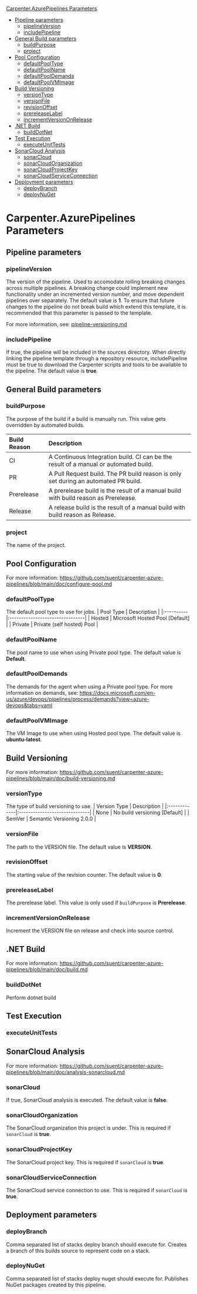 [Carpenter.AzurePipelines Parameters](#carpenterazurepipelines-variables)
* [Pipeline parameters](#pipeline-parameters)
  * [pipelineVersion](#pipelineversion)
  * [includePipeline](#includepipeline)
* [General Build parameters](#general-build-parameters)
  * [buildPurpose](#buildpurpose)
  * [project](#project)
* [Pool Configuration](#pool-configuration)
  * [defaultPoolType](#defaultpooltype)
  * [defaultPoolName](#defaultpoolname)
  * [defaultPoolDemands](#defaultpooldemands)
  * [defaultPoolVMImage](#defaultpoolvmimage)
* [Build Versioning](#build-versioning)
  * [versionType](#versiontype)
  * [versionFile](#versionfile)
  * [revisionOffset](#revisionoffset)
  * [prereleaseLabel](#prereleaselabel)
  * [incrementVersionOnRelease](#incrementversiononrelease)
* [.NET Build](#net-build)
  * [buildDotNet](#builddotnet)
* [Test Execution](#test-execution)
  * [executeUnitTests](#executeunittests)
* [SonarCloud Analysis](#sonarcloud-analysis)
  * [sonarCloud](#sonarcloud)
  * [sonarCloudOrganization](#sonarcloudorganization)
  * [sonarCloudProjectKey](#sonarcloudprojectkey)
  * [sonarCloudServiceConnection](#sonarcloudserviceconnection)
* [Deployment parameters](#deployment-parameters)
  * [deployBranch](#deploybranch)
  * [deployNuGet](#deploynuget)

# Carpenter.AzurePipelines Parameters

## Pipeline parameters

### pipelineVersion

The version of the pipeline. Used to accomodate rolling breaking changes across multiple pipelines.
A breaking change could implement new functionality under an incremented version number, and move
dependent pipelines over separately. The default value is **1**. To ensure that future changes to the pipeline
do not break build which extend this template, it is recommended that this parameter is passed to
the template.

For more information, see: [pipeline-versioning.md](pipeline-versioning.md)

### includePipeline

If true, the pipeline will be included in the sources directory. When directly linking the pipeline
template through a repository resource, includePipeline must be true to download the Carpenter
scripts and tools to be available to the pipeline. The default value is **true**.

## General Build parameters

### buildPurpose

The purpose of the build if a build is manually run. This value gets overridden by automated builds.

| Build Reason | Description                                                                                         |
|:-------------|:----------------------------------------------------------------------------------------------------|
| CI           | A Continuous Integration build. CI can be the result of a manual or automated build.                |
| PR           | A Pull Request build. The PR build reason is only set during an automated PR build.                 |
| Prerelease   | A prerelease build is the result of a manual build with build reason as Prerelease.                 |
| Release      | A release build is the result of a manual build with build reason as Release.                       |

### project
    
The name of the project.

## Pool Configuration

For more information:
https://github.com/suent/carpenter-azure-pipelines/blob/main/doc/configure-pool.md

### defaultPoolType

The default pool type to use for jobs.
| Pool Type | Description                     |
|:----------|:--------------------------------|
| Hosted    | Microsoft Hosted Pool [Default] |
| Private   | Private (self hosted) Pool      |

### defaultPoolName

The pool name to use when using Private pool type. The default value is **Default**.


### defaultPoolDemands

The demands for the agent when using a Private pool type. For more information on demands, see:
https://docs.microsoft.com/en-us/azure/devops/pipelines/process/demands?view=azure-devops&tabs=yaml

### defaultPoolVMImage

The VM Image to use when using Hosted pool type. The default value is **ubuntu-latest**.

## Build Versioning

For more information:
https://github.com/suent/carpenter-azure-pipelines/blob/main/doc/build-versioning.md

### versionType

The type of build versioning to use.
| Version Type | Description                   |
|:-------------|:------------------------------|
| None         | No build versioning [Default] |
| SemVer       | Semantic Versioning 2.0.0     |

### versionFile

The path to the VERSION file. The default value is **VERSION**.

### revisionOffset

The starting value of the revision counter. The default value is **0**.

### prereleaseLabel

The prerelease label. This value is only used if `buildPurpose` is **Prerelease**.

### incrementVersionOnRelease

Increment the VERSION file on release and check into source control.

## .NET Build

For more information:
https://github.com/suent/carpenter-azure-pipelines/blob/main/doc/build.md

### buildDotNet

Perform dotnet build

## Test Execution

### executeUnitTests

## SonarCloud Analysis

For more information:
https://github.com/suent/carpenter-azure-pipelines/blob/main/doc/analysis-sonarcloud.md

### sonarCloud

If true, SonarCloud analysis is executed. The default value is **false**.

### sonarCloudOrganization

The SonarCloud organization this project is under. This is required if `sonarCloud` is **true**.

### sonarCloudProjectKey

The SonarCloud project key. This is required if `sonarCloud` is **true**.

### sonarCloudServiceConnection

The SonarCloud service connection to use. This is required if `sonarCloud` is **true**.

## Deployment parameters

### deployBranch

Comma separated list of stacks deploy branch should execute for. Creates a branch of this builds
source to represent code on a stack.

### deployNuGet

Comma separated list of stacks deploy nuget should execute for. Publishes NuGet packages created by
this pipeline.
